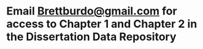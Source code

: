 # Email Brettburdo@gmail.com for access to Chapter 1 and Chapter 2 in the Dissertation Data Repository
